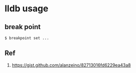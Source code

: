 # lldb usage

## break point

```
$ breakpoint set ...
```

## Ref

1. https://gist.github.com/alanzeino/82713016fd6229ea43a8